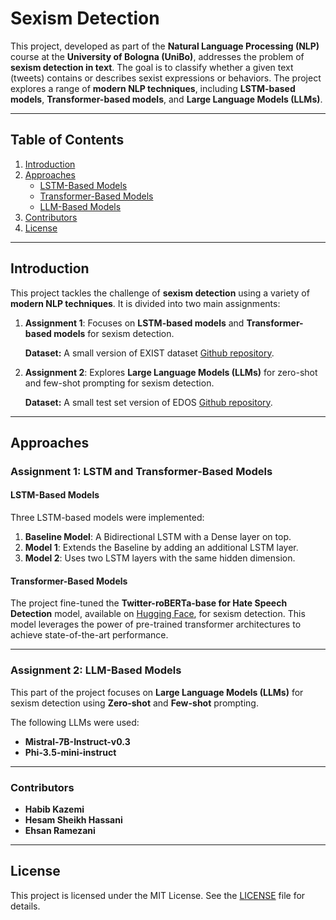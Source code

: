 # Sexism Detection

This project, developed as part of the **Natural Language Processing (NLP)** course at the **University of Bologna (UniBo)**, addresses the problem of **sexism detection in text**. The goal is to classify whether a given text (tweets) contains or describes sexist expressions or behaviors. The project explores a range of **modern NLP techniques**, including **LSTM-based models**, **Transformer-based models**, and **Large Language Models (LLMs)**.

---

## Table of Contents
1. [Introduction](#introduction)
3. [Approaches](#approaches)
    - [LSTM-Based Models](#lstm-based-models)
    - [Transformer-Based Models](#transformer-based-models)
    - [LLM-Based Models](#llm-based-models)
7. [Contributors](#contributors)
8. [License](#license)

---

## Introduction
This project tackles the challenge of **sexism detection** using a variety of **modern NLP techniques**. It is divided into two main assignments:

1. **Assignment 1**: Focuses on **LSTM-based models** and **Transformer-based models** for sexism detection.

    **Dataset:** A small version of EXIST dataset [Github repository](https://github.com/lt-nlp-lab-unibo/nlp-course-material/tree/main/2024-2025/Assignment%201/data).


2. **Assignment 2**: Explores **Large Language Models (LLMs)** for zero-shot and few-shot prompting for sexism detection.

    **Dataset:** A small test set version of EDOS [Github repository](https://github.com/lt-nlp-lab-unibo/nlp-course-material).


---

## Approaches

### Assignment 1: LSTM and Transformer-Based Models

#### LSTM-Based Models
Three LSTM-based models were implemented:
1. **Baseline Model**: A Bidirectional LSTM with a Dense layer on top.
2. **Model 1**: Extends the Baseline by adding an additional LSTM layer.
3. **Model 2**: Uses two LSTM layers with the same hidden dimension.

#### Transformer-Based Models
The project fine-tuned the **Twitter-roBERTa-base for Hate Speech Detection** model, available on [Hugging Face](https://huggingface.co/cardiffnlp/twitter-roberta-base-hate), for sexism detection. This model leverages the power of pre-trained transformer architectures to achieve state-of-the-art performance.

---

### Assignment 2: LLM-Based Models

This part of the project focuses on **Large Language Models (LLMs)** for sexism detection using **Zero-shot** and **Few-shot** prompting.

The following LLMs were used:
- **Mistral-7B-Instruct-v0.3**
- **Phi-3.5-mini-instruct**
---

### Contributors
- **Habib Kazemi**
- **Hesam Sheikh Hassani**
- **Ehsan Ramezani**

---

## License
This project is licensed under the MIT License. See the [LICENSE](LICENSE) file for details.

